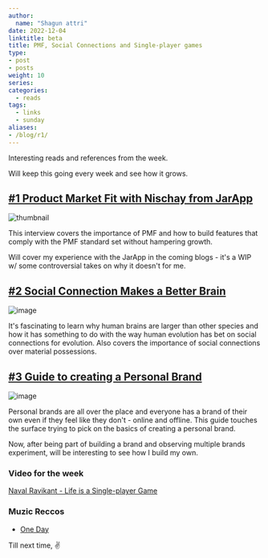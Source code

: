 ```yaml
---
author:
  name: "Shagun attri"
date: 2022-12-04
linktitle: beta
title: PMF, Social Connections and Single-player games
type:
- post
- posts
weight: 10
series:
categories:
  - reads
tags:
  - links
  - sunday
aliases:
- /blog/r1/
---
```


Interesting reads and references from the week.

Will keep this going every week and see how it grows.

## [#1 Product Market Fit with Nischay from JarApp](https://www.linkedin.com/pulse/pmf-convo-4-nishchay-jar-sajith-pai/)

![thumbnail](https://media-exp1.licdn.com/dms/image/D4D12AQG0prdLVWQh9g/article-cover_image-shrink_720_1280/0/1670069921859?e=1675900800&v=beta&t=lJctcSUn31lUkX4wIp50kQizbUeioa0KQwzqJCc-5IE)

This interview covers the importance of PMF and how to build features that comply with the PMF standard set without hampering growth.

Will cover my experience with the JarApp in the coming blogs - it's a WIP w/ some controversial takes on why it doesn't for me.

## [#2 Social Connection Makes a Better Brain](https://www.theatlantic.com/health/archive/2013/10/social-connection-makes-a-better-brain/280934/)

![image](https://user-images.githubusercontent.com/29366864/205486149-1b997fc3-be7c-44e9-8ba2-761693edb607.png)

It's fascinating to learn why human brains are larger than other species and how it has something to do with the way human evolution has bet on social connections for evolution. Also covers the importance of social connections over material possessions.

## [#3 Guide to creating a Personal Brand](https://medium.com/digital-marketing-lab/the-ultimate-guide-to-creating-a-personal-brand-in-2021-dfee8fb0666a)
![image](https://miro.medium.com/max/720/1*Jy5xTvFZB41VQs22arUFSA.webp)

Personal brands are all over the place and everyone has a brand of their own even if they feel like they don't - online and offline. This guide touches the surface trying to pick on the basics of creating a personal brand.

Now, after being part of building a brand and observing multiple brands experiment, will be interesting to see how I build my own.

### Video for the week

[Naval Ravikant - Life is a Single-player Game](https://youtu.be/CtvZrJYputI)

### Muzic Reccos

- [One Day](https://open.spotify.com/track/7pja9TjeOmwJ77DpK8QbIX?si=f773aeb2cadc4a5a)

Till next time,
✌️